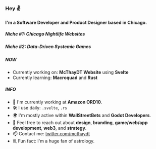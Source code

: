 ### Hey ✌️

#### I'm a Software Developer and Product Designer based in Chicago.
##### Niche #1: Chicago Nightlife Websites
##### Niche #2: Data-Driven Systemic Games 

##### NOW

- Currently working on: **McThayDT Website** using **Svelte**
- Currently learning: **Macroquad** and **Rust**

##### INFO

- 🏢 I'm currently working at **Amazon ORD10**.
- 🛠 I use daily: `.svelte`, `.rs`
- 🌍 I'm mostly active within **WallStreetBets** and **Godot Developers**.
- 💬 Feel free to reach out about **design**, **branding**, **game/web/app development**, **web3**, and **strategy**.
- 📫 Contact me: [twitter.com/mcthaydt](https://twitter.com/mcthaydt)
- ♏️ Fun fact: I'm a huge fan of astrology.
